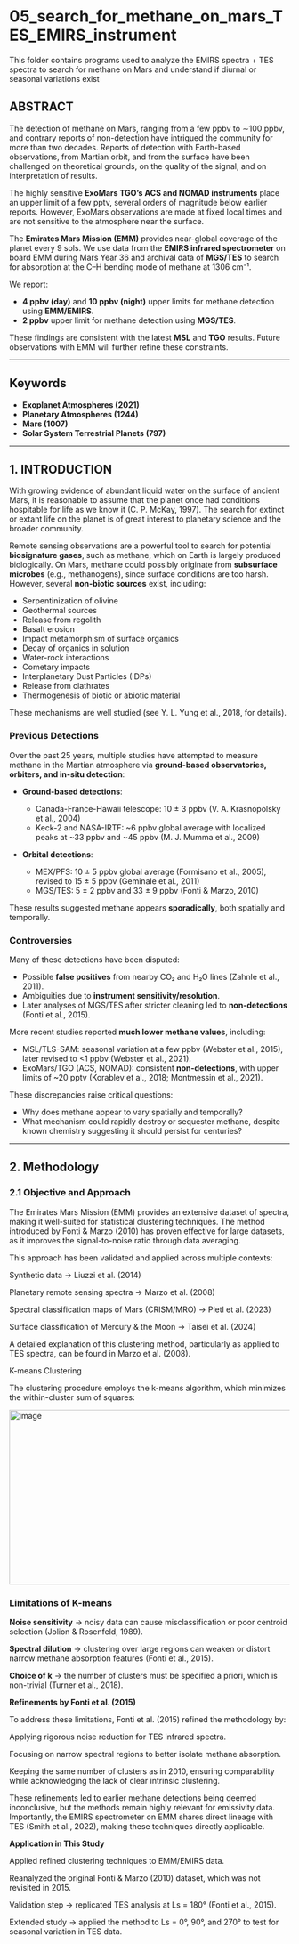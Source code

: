 # 05_search_for_methane_on_mars_TES_EMIRS_instrument
This folder contains programs used to analyze the EMIRS spectra + TES spectra to search for methane on Mars and understand if diurnal or seasonal variations exist


## ABSTRACT
The detection of methane on Mars, ranging from a few ppbv to ∼100 ppbv, and contrary reports of non-detection have intrigued the community for more than two decades. Reports of detection with Earth-based observations, from Martian orbit, and from the surface have been challenged on theoretical grounds, on the quality of the signal, and on interpretation of results.  

The highly sensitive **ExoMars TGO’s ACS and NOMAD instruments** place an upper limit of a few pptv, several orders of magnitude below earlier reports. However, ExoMars observations are made at fixed local times and are not sensitive to the atmosphere near the surface.  

The **Emirates Mars Mission (EMM)** provides near-global coverage of the planet every 9 sols. We use data from the **EMIRS infrared spectrometer** on board EMM during Mars Year 36 and archival data of **MGS/TES** to search for absorption at the C–H bending mode of methane at 1306 cm⁻¹.  

We report:  
- **4 ppbv (day)** and **10 ppbv (night)** upper limits for methane detection using **EMM/EMIRS**.  
- **2 ppbv** upper limit for methane detection using **MGS/TES**.  

These findings are consistent with the latest **MSL** and **TGO** results. Future observations with EMM will further refine these constraints.  

---

## Keywords
- **Exoplanet Atmospheres (2021)**  
- **Planetary Atmospheres (1244)**  
- **Mars (1007)**  
- **Solar System Terrestrial Planets (797)**  

---

## 1. INTRODUCTION
With growing evidence of abundant liquid water on the surface of ancient Mars, it is reasonable to assume that the planet once had conditions hospitable for life as we know it (C. P. McKay, 1997). The search for extinct or extant life on the planet is of great interest to planetary science and the broader community.  

Remote sensing observations are a powerful tool to search for potential **biosignature gases**, such as methane, which on Earth is largely produced biologically. On Mars, methane could possibly originate from **subsurface microbes** (e.g., methanogens), since surface conditions are too harsh. However, several **non-biotic sources** exist, including:  

- Serpentinization of olivine  
- Geothermal sources  
- Release from regolith  
- Basalt erosion  
- Impact metamorphism of surface organics  
- Decay of organics in solution  
- Water-rock interactions  
- Cometary impacts  
- Interplanetary Dust Particles (IDPs)  
- Release from clathrates  
- Thermogenesis of biotic or abiotic material  

These mechanisms are well studied (see Y. L. Yung et al., 2018, for details).  

### Previous Detections
Over the past 25 years, multiple studies have attempted to measure methane in the Martian atmosphere via **ground-based observatories, orbiters, and in-situ detection**:  

- **Ground-based detections**:  
  - Canada-France-Hawaii telescope: 10 ± 3 ppbv (V. A. Krasnopolsky et al., 2004)  
  - Keck-2 and NASA-IRTF: ~6 ppbv global average with localized peaks at ~33 ppbv and ~45 ppbv (M. J. Mumma et al., 2009)  

- **Orbital detections**:  
  - MEX/PFS: 10 ± 5 ppbv global average (Formisano et al., 2005), revised to 15 ± 5 ppbv (Geminale et al., 2011)  
  - MGS/TES: 5 ± 2 ppbv and 33 ± 9 ppbv (Fonti & Marzo, 2010)  

These results suggested methane appears **sporadically**, both spatially and temporally.  

### Controversies
Many of these detections have been disputed:  
- Possible **false positives** from nearby CO₂ and H₂O lines (Zahnle et al., 2011).  
- Ambiguities due to **instrument sensitivity/resolution**.  
- Later analyses of MGS/TES after stricter cleaning led to **non-detections** (Fonti et al., 2015).  

More recent studies reported **much lower methane values**, including:  
- MSL/TLS-SAM: seasonal variation at a few ppbv (Webster et al., 2015), later revised to <1 ppbv (Webster et al., 2021).  
- ExoMars/TGO (ACS, NOMAD): consistent **non-detections**, with upper limits of ~20 pptv (Korablev et al., 2018; Montmessin et al., 2021).  

These discrepancies raise critical questions:  
- Why does methane appear to vary spatially and temporally?  
- What mechanism could rapidly destroy or sequester methane, despite known chemistry suggesting it should persist for centuries?  

---

## 2. Methodology
### 2.1 Objective and Approach

The Emirates Mars Mission (EMM) provides an extensive dataset of spectra, making it well-suited for statistical clustering techniques. The method introduced by Fonti & Marzo (2010) has proven effective for large datasets, as it improves the signal-to-noise ratio through data averaging.

This approach has been validated and applied across multiple contexts:

Synthetic data → Liuzzi et al. (2014)

Planetary remote sensing spectra → Marzo et al. (2008)

Spectral classification maps of Mars (CRISM/MRO) → Pletl et al. (2023)

Surface classification of Mercury & the Moon → Taisei et al. (2024)

A detailed explanation of this clustering method, particularly as applied to TES spectra, can be found in Marzo et al. (2008).

K-means Clustering

The clustering procedure employs the k-means algorithm, which minimizes the within-cluster sum of squares:

<img width="949" height="314" alt="image" src="https://github.com/user-attachments/assets/ba708f73-95a3-47ac-877d-0a600c0735c8" />


### Limitations of K-means

**Noise sensitivity** → noisy data can cause misclassification or poor centroid selection (Jolion & Rosenfeld, 1989).

**Spectral dilution** → clustering over large regions can weaken or distort narrow methane absorption features (Fonti et al., 2015).

**Choice of k** → the number of clusters must be specified a priori, which is non-trivial (Turner et al., 2018).

**Refinements by Fonti et al. (2015)**

To address these limitations, Fonti et al. (2015) refined the methodology by:

Applying rigorous noise reduction for TES infrared spectra.

Focusing on narrow spectral regions to better isolate methane absorption.

Keeping the same number of clusters as in 2010, ensuring comparability while acknowledging the lack of clear intrinsic clustering.

These refinements led to earlier methane detections being deemed inconclusive, but the methods remain highly relevant for emissivity data. Importantly, the EMIRS spectrometer on EMM shares direct lineage with TES (Smith et al., 2022), making these techniques directly applicable.

**Application in This Study**

Applied refined clustering techniques to EMM/EMIRS data.

Reanalyzed the original Fonti & Marzo (2010) dataset, which was not revisited in 2015.

Validation step → replicated TES analysis at Ls = 180° (Fonti et al., 2015).

Extended study → applied the method to Ls = 0°, 90°, and 270° to test for seasonal variation in TES data.
